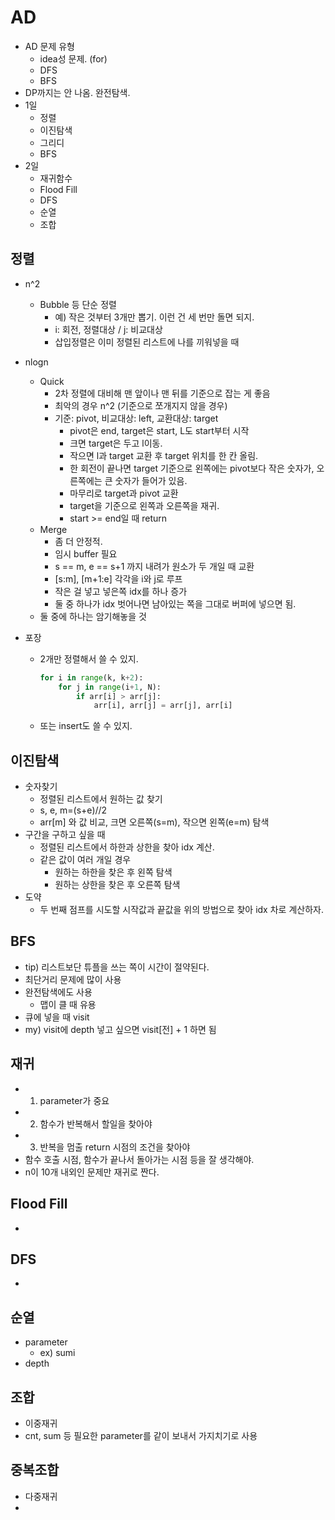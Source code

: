 # AD

* AD 문제 유형
  * idea성 문제. (for)
  * DFS
  * BFS
* DP까지는 안 나옴. 완전탐색.
* 1일
  * 정렬
  * 이진탐색
  * 그리디
  * BFS
* 2일
  * 재귀함수
  * Flood Fill
  * DFS
  * 순열
  * 조합

## 정렬

* n^2

  * Bubble 등 단순 정렬
    * 예) 작은 것부터 3개만 뽑기. 이런 건 세 번만 돌면 되지.
    * i: 회전, 정렬대상 / j: 비교대상
    * 삽입정렬은 이미 정렬된 리스트에 나를 끼워넣을 때

* nlogn

  * Quick
    * 2차 정렬에 대비해 맨 앞이나 맨 뒤를 기준으로 잡는 게 좋음
    * 최악의 경우 n^2 (기준으로 쪼개지지 않을 경우)
    * 기준: pivot, 비교대상: left, 교환대상: target
      * pivot은 end, target은 start, L도 start부터 시작
      * 크면 target은 두고 l이동. 
      * 작으면 l과 target 교환 후 target 위치를 한 칸 올림.
      * 한 회전이 끝나면 target 기준으로 왼쪽에는 pivot보다 작은 숫자가, 오른쪽에는 큰 숫자가 들어가 있음.
      * 마무리로 target과 pivot 교환
      * target을 기준으로 왼쪽과 오른쪽을 재귀.
      * start >= end일 때 return
  * Merge
    * 좀 더 안정적.
    * 임시 buffer 필요
    * s == m, e == s+1 까지 내려가 원소가 두 개일 때 교환
    * [s:m], [m+1:e] 각각을 i와 j로 루프
    * 작은 걸 넣고 넣은쪽 idx를 하나 증가
    * 둘 중 하나가 idx 벗어나면 남아있는 쪽을 그대로 버퍼에 넣으면 됨.
  * 둘 중에 하나는 암기해놓을 것

* 포장

  * 2개만 정렬해서 쓸 수 있지.

    ```python
    for i in range(k, k+2):
        for j in range(i+1, N):
            if arr[i] > arr[j]:
                arr[i], arr[j] = arr[j], arr[i]
    ```

  * 또는 insert도 쓸 수 있지.

## 이진탐색

* 숫자찾기
  * 정렬된 리스트에서 원하는 값 찾기
  * s, e, m=(s+e)//2
  * arr[m] 와 값 비교, 크면 오른쪽(s=m), 작으면 왼쪽(e=m) 탐색
* 구간을 구하고 싶을 때
  * 정렬된 리스트에서 하한과 상한을 찾아 idx 계산.
  * 같은 값이 여러 개일 경우
    * 원하는 하한을 찾은 후 왼쪽 탐색
    * 원하는 상한을 찾은 후 오른쪽 탐색
* 도약
  * 두 번째 점프를 시도할 시작값과 끝값을 위의 방법으로 찾아 idx 차로 계산하자.

## BFS

* tip) 리스트보단 튜플을 쓰는 쪽이 시간이 절약된다.
* 최단거리 문제에 많이 사용
* 완전탐색에도 사용
  * 맵이 클 때 유용
* 큐에 넣을 때 visit
* my) visit에 depth 넣고 싶으면 visit[전] + 1 하면 됨

## 재귀

* 1) parameter가 중요
* 2) 함수가 반복해서 할일을 찾아야
* 3) 반복을 멈출 return 시점의 조건을 찾아야
* 함수 호출 시점, 함수가 끝나서 돌아가는 시점 등을 잘 생각해야.
* n이 10개 내외인 문제만 재귀로 짠다. 

## Flood Fill

* 

## DFS

* 

## 순열

* parameter
  * ex) sumi
* depth

## 조합

* 이중재귀
* cnt, sum 등 필요한 parameter를 같이 보내서 가지치기로 사용

## 중복조합

* 다중재귀
* 

